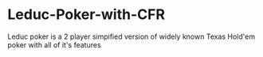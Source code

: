 # Leduc-Poker-with-CFR
Leduc poker is a 2 player simpified version of widely known Texas Hold'em poker with all of it's features


